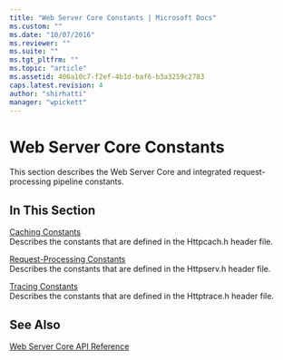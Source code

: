 ```yaml
---
title: "Web Server Core Constants | Microsoft Docs"
ms.custom: ""
ms.date: "10/07/2016"
ms.reviewer: ""
ms.suite: ""
ms.tgt_pltfrm: ""
ms.topic: "article"
ms.assetid: 406a10c7-f2ef-4b1d-baf6-b3a3259c2783
caps.latest.revision: 4
author: "shirhatti"
manager: "wpickett"
---
```

# Web Server Core Constants
This section describes the Web Server Core and integrated request-processing pipeline constants.  
  
## In This Section  
 [Caching Constants](../../../webdevelopment-reference\native-code-api\webdev-native-api-reference/caching-constants.md)  
 Describes the constants that are defined in the Httpcach.h header file.  
  
 [Request-Processing Constants](../../../webdevelopment-reference\native-code-api\webdev-native-api-reference/request-processing-constants.md)  
 Describes the constants that are defined in the Httpserv.h header file.  
  
 [Tracing Constants](../../../webdevelopment-reference\native-code-api\webdev-native-api-reference/tracing-constants.md)  
 Describes the constants that are defined in the Httptrace.h header file.  
  
## See Also  
 [Web Server Core API Reference](../../../webdevelopment-reference\native-code-api\webdev-native-api-reference/web-server-core-api-reference.md)